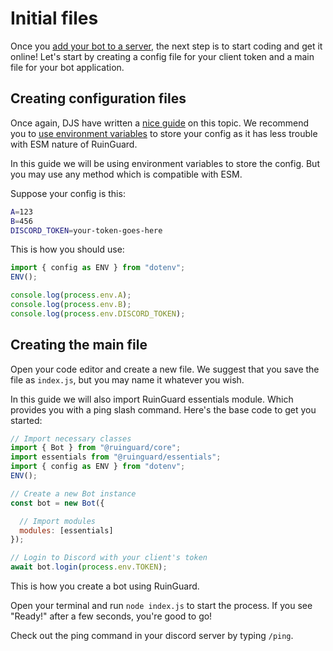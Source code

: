 # Initial files

Once you [add your bot to a server](../preparations#next-steps), the next step is to start coding and get it online! Let's start by creating a config file for your client token and a main file for your bot application.

## Creating configuration files

Once again, DJS have written a [nice guide](https://discordjs.guide/creating-your-bot/#creating-configuration-files) on this topic. We recommend you to [use environment variables](https://discordjs.guide/creating-your-bot/#using-environment-variables) to store your config as it has less trouble with ESM nature of RuinGuard.

In this guide we will be using environment variables to store the config. But you may use any method which is compatible with ESM.

Suppose your config is this:

```sh
A=123
B=456
DISCORD_TOKEN=your-token-goes-here
```

This is how you should use:

```javascript
import { config as ENV } from "dotenv";
ENV();

console.log(process.env.A);
console.log(process.env.B);
console.log(process.env.DISCORD_TOKEN);
```

## Creating the main file

Open your code editor and create a new file. We suggest that you save the file as `index.js`, but you may name it whatever you wish.

In this guide we will also import RuinGuard essentials module. Which provides you with a ping slash command. Here's the base code to get you started:

```javascript
// Import necessary classes
import { Bot } from "@ruinguard/core";
import essentials from "@ruinguard/essentials";
import { config as ENV } from "dotenv";
ENV();

// Create a new Bot instance
const bot = new Bot({

  // Import modules
  modules: [essentials]
});

// Login to Discord with your client's token
await bot.login(process.env.TOKEN);
```

This is how you create a bot using RuinGuard.

Open your terminal and run `node index.js` to start the process. If you see "Ready!" after a few seconds, you're good to go!

Check out the ping command in your discord server by typing `/ping`.
